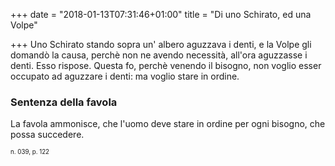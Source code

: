 +++
date = "2018-01-13T07:31:46+01:00"
title = "Di uno Schirato, ed una Volpe"

+++
Uno Schirato stando sopra un' albero aguzzava i denti, e la Volpe gli domandò
la causa, perchè non ne avendo necessità, all'ora aguzzasse i denti. Esso
rispose. Questa fo, perchè venendo il bisogno, non voglio esser occupato ad
aguzzare i denti: ma voglio stare in ordine.

### Sentenza della favola
La favola ammonisce, che l'uomo deve stare in ordine per ogni bisogno, che
possa succedere.

<sub><sub>n. 039, p. 122<sub><sub>

